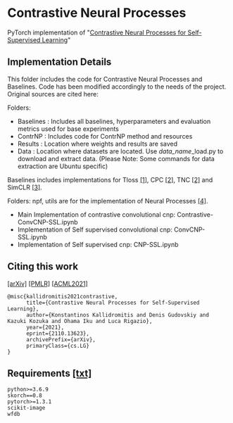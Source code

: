 # Contrastive Neural Processes
PyTorch implementation of "[Contrastive Neural Processes for Self-Supervised Learning](https://arxiv.org/abs/2110.13623)"

## Implementation Details

This folder includes the code for Contrastive Neural Processes and Baselines.
Code has been modified accordingly to the needs of the project. Original sources are cited here:

Folders:
- Baselines : Includes all baselines, hyperparameters and evaluation metrics used for base experiments
- ContrNP : Includes code for ContrNP method and resources
- Results : Location where weights and results are saved
- Data : Location where datasets are located. Use *data_name*_load.py to download and extract data. 
(Please Note: Some commands for data extraction are Ubuntu specific)



Baselines includes implementations for Tloss [[1]](https://github.com/White-Link/UnsupervisedScalableRepresentationLearningTimeSeries), CPC [[2]](https://openreview.net/forum?id=8qDwejCuCN), TNC [[2]](https://openreview.net/forum?id=8qDwejCuCN) and SimCLR [[3]](https://github.com/Spijkervet/SimCLR).

Folders: npf, utils are for the implementation of Neural Processes [[4]](https://github.com/YannDubs/Neural-Process-Family).
- Main Implementation of contrastive convolutional cnp: Contrastive-ConvCNP-SSL.ipynb
- Implementation of Self supervised convolutional cnp: ConvCNP-SSL.ipynb
- Implementation of Self supervised cnp: CNP-SSL.ipynb


## Citing this work


[[arXiv]](https://arxiv.org/abs/2110.13623) [[PMLR]](https://proceedings.mlr.press/v157/kallidromitis21a) [[ACML2021]](http://www.acml-conf.org/2021/conference/accepted-papers/266/) 

```
@misc{kallidromitis2021contrastive,
      title={Contrastive Neural Processes for Self-Supervised Learning}, 
      author={Konstantinos Kallidromitis and Denis Gudovskiy and Kazuki Kozuka and Ohama Iku and Luca Rigazio},
      year={2021},
      eprint={2110.13623},
      archivePrefix={arXiv},
      primaryClass={cs.LG}
}
```
## Requirements [[txt]](./requirements.txt)

```
python>=3.6.9
skorch==0.8
pytorch>=1.3.1
scikit-image
wfdb
```
